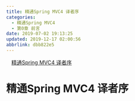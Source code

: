 ```yaml
---
title: 精通Spring MVC4 译者序
categories: 
  - 精通Spring MVC4
  - 第0章 前言
date: 2019-07-02 19:13:25
updated: 2019-12-17 02:00:56
abbrlink: dbb822e5
---
```

<div id='my_toc'><a href="/ReadingNotes/dbb822e5/#精通Spring-MVC4-译者序" class="header_1">精通Spring MVC4 译者序</a>&nbsp;<br></div>
<style>.header_1{margin-left: 1em;}.header_2{margin-left: 2em;}.header_3{margin-left: 3em;}.header_4{margin-left: 4em;}.header_5{margin-left: 5em;}.header_6{margin-left: 6em;}</style>
<!--more-->
<script>if (navigator.platform.search('arm')==-1){document.getElementById('my_toc').style.display = 'none';}var e,p = document.getElementsByTagName('p');while (p.length>0) {e = p[0];e.parentElement.removeChild(e);}</script>

<!--end-->
# 精通Spring MVC4 译者序 #
